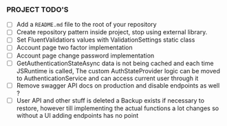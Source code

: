 
### PROJECT TODO'S

- [ ] Add a `README.md` file to the root of your repository
- [ ] Create repository pattern inside project, stop using external library.
- [ ] Set FluentValidatiors values with ValidationSettings static class
- [ ] Account page two factor implementation
- [ ] Account page change password implementation
- [ ] GetAuthenticationStateAsync data is not being cached and each time JSRuntime is called, The custom AuthStateProvider logic can be moved to AuthenticationService and can access current user through it
- [ ] Remove swagger API docs on production and disable endpoints as well ?
- [ ] User API and other stuff is deleted a Backup exists if necessary to restore, however till implementing the actual functions a lot changes so without a UI adding endpoints has no point
